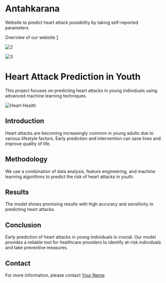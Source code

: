 # Antahkarana
Website to predict heart attack possibility by taking self-reported parameters

Overview of our website 
[1](https://github.com/Shreyak810/Antahkarana/assets/113600207/7306937c-7889-4b9f-963d-de0b11d173dd)


![2](https://github.com/Shreyak810/Antahkarana/assets/113600207/71b52381-6522-4497-b2f9-7402801466d6)


![3](https://github.com/Shreyak810/Antahkarana/assets/113600207/c3e2e43d-9874-4527-8469-13b07977ef08)

# Heart Attack Prediction in Youth

This project focuses on predicting heart attacks in young individuals using advanced machine learning techniques.

![Heart Health]()

## Introduction

Heart attacks are becoming increasingly common in young adults due to various lifestyle factors. Early prediction and intervention can save lives and improve quality of life.

## Methodology

We use a combination of data analysis, feature engineering, and machine learning algorithms to predict the risk of heart attacks in youth.

## Results

The model shows promising results with high accuracy and sensitivity in predicting heart attacks.

## Conclusion

Early prediction of heart attacks in young individuals is crucial. Our model provides a reliable tool for healthcare providers to identify at-risk individuals and take preventive measures.

## Contact

For more information, please contact [Your Name](mailto:your.email@example.com).
